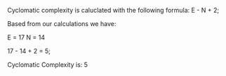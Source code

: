 Cyclomatic complexity is caluclated with the following formula: E - N + 2;

Based from our calculations we have:

E = 17
N = 14

17 - 14 + 2 = 5;

Cyclomatic Complexity is: 5
